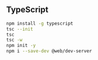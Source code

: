 ## TypeScript

```bash
npm install -g typescript
tsc --init
tsc
tsc -w
npm init -y
npm i --save-dev @web/dev-server
```
